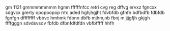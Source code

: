 gm
1121
gmmmmmmmm
hgmn
ffffffnfcc
retri
cvg
reg
dffvg
ervxz
fgncxx
sdgvcx
grerty
opopoopop
птс аded
hghjhgjht
fdvbfdb
gfnfn
bdfbdfb
fdbfdb
fgnfgn
dffffffff
vbbvc
hmhmk
fdbnn
dbfb
mjhm,nb
fbnj m
jjjgfjh
gkjgh
ffffgggn
sdvdsvsdv
fbfdb
dfbnfdfdfdn
vbfbfffff
hhfh
